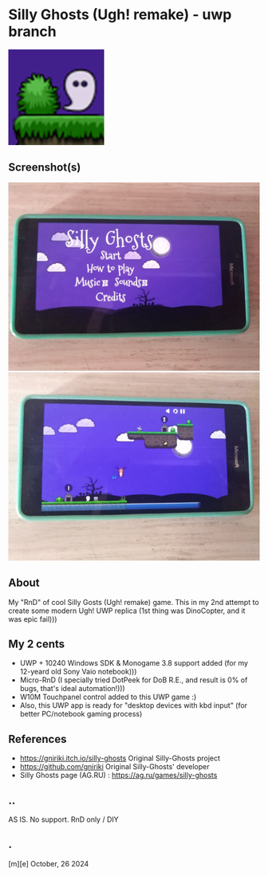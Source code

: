 # Silly Ghosts (Ugh! remake) - uwp branch 
![](Images/logo.png)

## Screenshot(s)
![](Images/shot01.png)
![](Images/shot02.png)

## About
My "RnD" of cool Silly Gosts (Ugh! remake) game. This in my 2nd attempt to create some modern Ugh! UWP replica (1st thing was DinoCopter, and it was epic fail)))

## My 2 cents
- UWP + 10240 Windows SDK & Monogame 3.8 support added (for my 12-yeard old Sony Vaio notebook)))
- Micro-RnD (I specially tried DotPeek for DoB R.E., and result is 0% of bugs, that's ideal automation!)))
- W10M Touchpanel control added to this UWP game :)
- Also, this UWP app is ready for "desktop devices with kbd input" (for better PC/notebook gaming process) 

## References
- https://gniriki.itch.io/silly-ghosts Original Silly-Ghosts project
- https://github.com/gniriki Original Silly-Ghosts' developer
- Silly Ghosts page (AG.RU) : https://ag.ru/games/silly-ghosts 


## ..
AS IS. No support. RnD only / DIY

## .
[m][e] October, 26 2024


